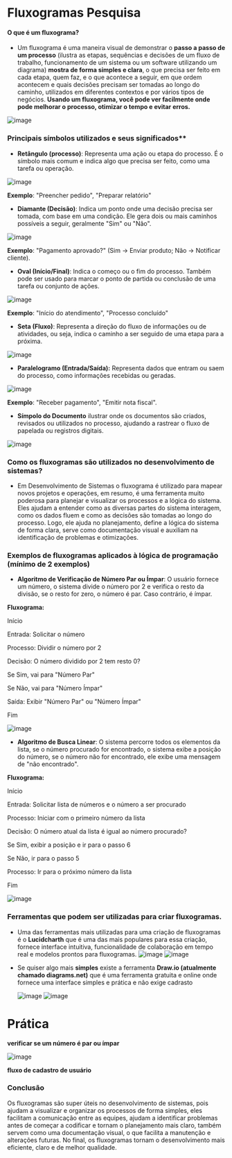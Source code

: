 # Fluxogramas Pesquisa 
#### O que é um fluxograma?
- Um fluxograma é uma maneira visual de demonstrar o **passo a passo de um processo** (ilustra as etapas, sequências e decisões de um fluxo de trabalho, funcionamento de um sistema ou um software utilizando um diagrama) **mostra de forma simples e clara**, o que precisa ser feito em cada etapa, quem faz, e o que acontece a seguir, em que ordem acontecem e quais decisões precisam ser tomadas ao longo do caminho, utilizados em diferentes contextos e por vários tipos de negócios. **Usando um fluxograma, você pode ver facilmente onde pode melhorar o processo, otimizar o tempo e evitar erros.**  

![image](https://github.com/user-attachments/assets/23c44498-b465-432b-b13d-0e7c6aa469c1)



 ### Principais símbolos utilizados e seus significados**
 - **Retângulo (processo)**:
Representa uma ação ou etapa do processo. É o símbolo mais comum e indica algo que precisa ser feito, como uma tarefa ou operação.

 ![image](https://github.com/user-attachments/assets/b0f1bf96-e479-47ba-a266-906d123696db)

**Exemplo**: "Preencher pedido", "Preparar relatório"

-  **Diamante (Decisão)**:
Indica um ponto onde uma decisão precisa ser tomada, com base em uma condição. Ele gera dois ou mais caminhos possíveis a seguir, geralmente "Sim" ou "Não".

![image](https://github.com/user-attachments/assets/cc7295d2-40ff-4fb4-8fc6-45ef8bc6ef3d)

**Exemplo**: "Pagamento aprovado?" (Sim → Enviar produto; Não → Notificar cliente).

- **Oval (Início/Final)**:
Indica o começo ou o fim do processo. Também pode ser usado para marcar o ponto de partida ou conclusão de uma tarefa ou conjunto de ações.

![image](https://github.com/user-attachments/assets/50b035f5-28e1-4f69-93dc-53f0d33f7777)

**Exemplo**: "Início do atendimento", "Processo concluído"

- **Seta (Fluxo)**:
Representa a direção do fluxo de informações ou de atividades, ou seja, indica o caminho a ser seguido de uma etapa para a próxima.

![image](https://github.com/user-attachments/assets/93c98113-595e-493e-b679-c5014f04de23)


- **Paralelogramo (Entrada/Saída):**
 Representa dados que entram ou saem do processo, como informações recebidas ou geradas.

![image](https://github.com/user-attachments/assets/0ea01899-496d-4976-91bc-54664a52a31b)

**Exemplo**: "Receber pagamento", "Emitir nota fiscal".


- **Símpolo do Documento**
 ilustrar onde os documentos são criados, revisados ou utilizados no processo, ajudando a rastrear o fluxo de papelada ou registros digitais.

![image](https://github.com/user-attachments/assets/80d9751e-749d-47cd-a8ee-54f4f9ed24ad)


### Como os fluxogramas são utilizados no desenvolvimento de sistemas?
- Em Desenvolvimento de Sistemas o fluxograma é utilizado para mapear novos projetos e operações, em resumo, é uma ferramenta muito poderosa para planejar e visualizar os processos e a lógica do sistema. Eles ajudam a entender como as diversas partes do sistema interagem, como os dados fluem e como as decisões são tomadas ao longo do processo. Logo, ele ajuda no planejamento, define a lógica do sistema de forma clara, serve como documentação visual e auxiliam na identificação de problemas e otimizações.


### Exemplos de fluxogramas aplicados à lógica de programação (mínimo de 2 exemplos)

- **Algoritmo de Verificação de Número Par ou Ímpar**:
O usuário fornece um número, o sistema divide o número por 2 e verifica o resto da divisão, se o resto for zero, o número é par. Caso contrário, é ímpar.

**Fluxograma:**

Início

Entrada: Solicitar o número

Processo: Dividir o número por 2

Decisão: O número dividido por 2 tem resto 0?

Se Sim, vai para "Número Par"

Se Não, vai para "Número Ímpar"

Saída: Exibir "Número Par" ou "Número Ímpar"

Fim

![image](https://github.com/user-attachments/assets/4ae29c9d-490c-4f92-83a8-07b85ddf41b0)


- **Algoritmo de Busca Linear**:
O sistema percorre todos os elementos da lista, se o número procurado for encontrado, o sistema exibe a posição do número, se o número não for encontrado, ele exibe uma mensagem de "não encontrado".


**Fluxograma:**

Início

Entrada: Solicitar lista de números e o número a ser procurado

Processo: Iniciar com o primeiro número da lista

Decisão: O número atual da lista é igual ao número procurado?

Se Sim, exibir a posição e ir para o passo 6

Se Não, ir para o passo 5

Processo: Ir para o próximo número da lista

Fim

  ![image](https://github.com/user-attachments/assets/ec88083e-f034-474f-9e00-7bb6e1ba3539)



### Ferramentas que podem ser utilizadas para criar fluxogramas. 
- Uma das ferramentas mais utilizadas para uma criação de fluxogramas é o **Lucidcharth** que é uma das mais populares para essa criação, fornece interface intuitiva, funcionalidade de colaboração em tempo real e modelos prontos para fluxogramas.
![image](https://github.com/user-attachments/assets/0b0bd972-e1ea-4aeb-825f-ec39a4e0750a)         ![image](https://github.com/user-attachments/assets/2cd5f3cb-1e3f-4c70-9253-84366745b93d)


  

- Se quiser algo mais **simples** existe a ferramenta **Draw.io (atualmente chamado diagrams.net)** que é uma ferramenta gratuita e online onde fornece uma interface simples e prática e não exige cadrasto

  ![image](https://github.com/user-attachments/assets/5d8bcd43-9714-41e2-865a-5eef902ffe6a)        ![image](https://github.com/user-attachments/assets/11f0ec09-3222-4a2c-b75a-a7cfe555d329)


# Prática
**verificar se um número é par ou ímpar**

![image](https://github.com/user-attachments/assets/64ddcf6b-929f-4018-90e6-e2b7a3335b8f)


**fluxo de cadastro de usuário**

   ### Conclusão
 Os fluxogramas são super úteis no desenvolvimento de sistemas, pois ajudam a visualizar e organizar os processos de forma simples, eles facilitam a comunicação entre as equipes, ajudam a identificar problemas antes de começar a codificar e tornam o planejamento mais claro, também servem como uma documentação visual, o que facilita a manutenção e alterações futuras. No final, os fluxogramas tornam o desenvolvimento mais eficiente, claro e de melhor qualidade.
